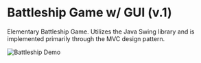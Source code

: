 # Battleship Game w/ GUI (v.1) 

Elementary Battleship Game. Utilizes the Java Swing library and is implemented primarily through the MVC design pattern.

![Battleship Demo](https://drive.google.com/file/d/17uvBBhzluqwUtoTlEM6o8qwlfUKpu7jj/view?usp=sharing)
